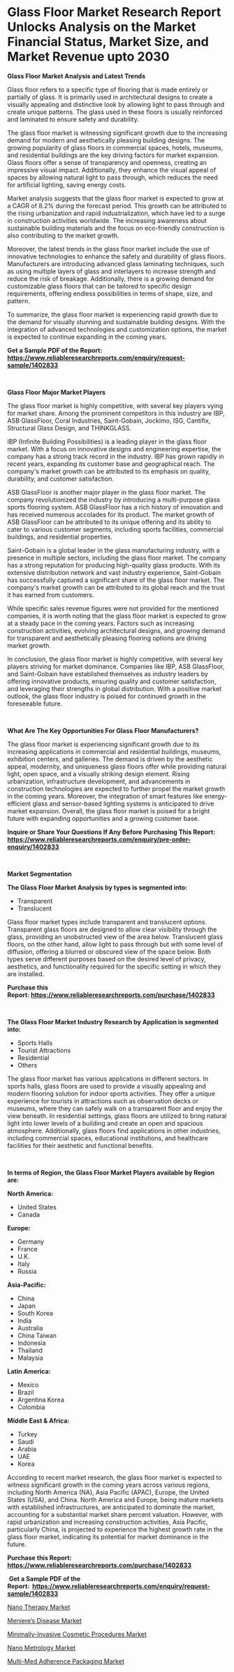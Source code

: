 <p><h1>Glass Floor Market Research Report Unlocks Analysis on the Market Financial Status, Market Size, and Market Revenue upto 2030</h1></p><p><strong>Glass Floor Market Analysis and Latest Trends</strong></p>
<p><p>Glass floor refers to a specific type of flooring that is made entirely or partially of glass. It is primarily used in architectural designs to create a visually appealing and distinctive look by allowing light to pass through and create unique patterns. The glass used in these floors is usually reinforced and laminated to ensure safety and durability.</p><p>The glass floor market is witnessing significant growth due to the increasing demand for modern and aesthetically pleasing building designs. The growing popularity of glass floors in commercial spaces, hotels, museums, and residential buildings are the key driving factors for market expansion. Glass floors offer a sense of transparency and openness, creating an impressive visual impact. Additionally, they enhance the visual appeal of spaces by allowing natural light to pass through, which reduces the need for artificial lighting, saving energy costs.</p><p>Market analysis suggests that the glass floor market is expected to grow at a CAGR of 8.2% during the forecast period. This growth can be attributed to the rising urbanization and rapid industrialization, which have led to a surge in construction activities worldwide. The increasing awareness about sustainable building materials and the focus on eco-friendly construction is also contributing to the market growth.</p><p>Moreover, the latest trends in the glass floor market include the use of innovative technologies to enhance the safety and durability of glass floors. Manufacturers are introducing advanced glass laminating techniques, such as using multiple layers of glass and interlayers to increase strength and reduce the risk of breakage. Additionally, there is a growing demand for customizable glass floors that can be tailored to specific design requirements, offering endless possibilities in terms of shape, size, and pattern.</p><p>To summarize, the glass floor market is experiencing rapid growth due to the demand for visually stunning and sustainable building designs. With the integration of advanced technologies and customization options, the market is expected to continue expanding in the coming years.</p></p>
<p><strong>Get a Sample PDF of the Report:&nbsp; <a href="https://www.reliableresearchreports.com/enquiry/request-sample/1402833">https://www.reliableresearchreports.com/enquiry/request-sample/1402833</a></strong></p>
<p>&nbsp;</p>
<p><strong>Glass Floor Major Market Players</strong></p>
<p><p>The glass floor market is highly competitive, with several key players vying for market share. Among the prominent competitors in this industry are IBP, ASB GlassFloor, Coral Industries, Saint-Gobain, Jockimo, ISG, Cantifix, Structural Glass Design, and THINKGLASS.</p><p>IBP (Infinite Building Possibilities) is a leading player in the glass floor market. With a focus on innovative designs and engineering expertise, the company has a strong track record in the industry. IBP has grown rapidly in recent years, expanding its customer base and geographical reach. The company's market growth can be attributed to its emphasis on quality, durability, and customer satisfaction.</p><p>ASB GlassFloor is another major player in the glass floor market. The company revolutionized the industry by introducing a multi-purpose glass sports flooring system. ASB GlassFloor has a rich history of innovation and has received numerous accolades for its product. The market growth of ASB GlassFloor can be attributed to its unique offering and its ability to cater to various customer segments, including sports facilities, commercial buildings, and residential properties.</p><p>Saint-Gobain is a global leader in the glass manufacturing industry, with a presence in multiple sectors, including the glass floor market. The company has a strong reputation for producing high-quality glass products. With its extensive distribution network and vast industry experience, Saint-Gobain has successfully captured a significant share of the glass floor market. The company's market growth can be attributed to its global reach and the trust it has earned from customers.</p><p>While specific sales revenue figures were not provided for the mentioned companies, it is worth noting that the glass floor market is expected to grow at a steady pace in the coming years. Factors such as increasing construction activities, evolving architectural designs, and growing demand for transparent and aesthetically pleasing flooring options are driving market growth.</p><p>In conclusion, the glass floor market is highly competitive, with several key players striving for market dominance. Companies like IBP, ASB GlassFloor, and Saint-Gobain have established themselves as industry leaders by offering innovative products, ensuring quality and customer satisfaction, and leveraging their strengths in global distribution. With a positive market outlook, the glass floor industry is poised for continued growth in the foreseeable future.</p></p>
<p>&nbsp;</p>
<p><strong>What Are The Key Opportunities For Glass Floor Manufacturers?</strong></p>
<p><p>The glass floor market is experiencing significant growth due to its increasing applications in commercial and residential buildings, museums, exhibition centers, and galleries. The demand is driven by the aesthetic appeal, modernity, and uniqueness glass floors offer while providing natural light, open space, and a visually striking design element. Rising urbanization, infrastructure development, and advancements in construction technologies are expected to further propel the market growth in the coming years. Moreover, the integration of smart features like energy-efficient glass and sensor-based lighting systems is anticipated to drive market expansion. Overall, the glass floor market is poised for a bright future with expanding opportunities and a growing customer base.</p></p>
<p><strong>Inquire or Share Your Questions If Any Before Purchasing This Report: <a href="https://www.reliableresearchreports.com/enquiry/pre-order-enquiry/1402833">https://www.reliableresearchreports.com/enquiry/pre-order-enquiry/1402833</a></strong></p>
<p>&nbsp;</p>
<p><strong>Market Segmentation</strong></p>
<p><strong>The Glass Floor Market Analysis by types is segmented into:</strong></p>
<p><ul><li>Transparent</li><li>Translucent</li></ul></p>
<p><p>Glass floor market types include transparent and translucent options. Transparent glass floors are designed to allow clear visibility through the glass, providing an unobstructed view of the area below. Translucent glass floors, on the other hand, allow light to pass through but with some level of diffusion, offering a blurred or obscured view of the space below. Both types serve different purposes based on the desired level of privacy, aesthetics, and functionality required for the specific setting in which they are installed.</p></p>
<p><strong>Purchase this Report:&nbsp;<a href="https://www.reliableresearchreports.com/purchase/1402833">https://www.reliableresearchreports.com/purchase/1402833</a></strong></p>
<p>&nbsp;</p>
<p><strong>The Glass Floor Market Industry Research by Application is segmented into:</strong></p>
<p><ul><li>Sports Halls</li><li>Tourist Attractions</li><li>Residential</li><li>Others</li></ul></p>
<p><p>The glass floor market has various applications in different sectors. In sports halls, glass floors are used to provide a visually appealing and modern flooring solution for indoor sports activities. They offer a unique experience for tourists in attractions such as observation decks or museums, where they can safely walk on a transparent floor and enjoy the view beneath. In residential settings, glass floors are utilized to bring natural light into lower levels of a building and create an open and spacious atmosphere. Additionally, glass floors find applications in other industries, including commercial spaces, educational institutions, and healthcare facilities for their aesthetic and functional benefits.</p></p>
<p>&nbsp;</p>
<p><strong>In terms of Region, the Glass Floor Market Players available by Region are:</strong></p>
<p>
    <p> <strong> North America: </strong>
        <ul>
            <li>United States</li>
            <li>Canada</li>
        </ul>
        </p> 
    <p> <strong> Europe: </strong>
        <ul>
            <li>Germany</li>
            <li>France</li>
            <li>U.K.</li>
            <li>Italy</li>
            <li>Russia</li>
        </ul>
        </p> 
    <p> <strong> Asia-Pacific: </strong>
        <ul>
            <li>China</li>
            <li>Japan</li>
            <li>South Korea</li>
            <li>India</li>
            <li>Australia</li>
            <li>China Taiwan</li>
            <li>Indonesia</li>
            <li>Thailand</li>
            <li>Malaysia</li>
        </ul>
        </p> 
    <p> <strong> Latin America: </strong>
        <ul>
            <li>Mexico</li>
            <li>Brazil</li>
            <li>Argentina Korea</li>
            <li>Colombia</li>
        </ul>
        </p> 
    <p> <strong> Middle East & Africa: </strong>
        <ul>
            <li>Turkey</li>
            <li>Saudi</li>
            <li>Arabia</li>
            <li>UAE</li>
            <li>Korea</li>
        </ul>
    </p>
    </p>
<p><p>According to recent market research, the glass floor market is expected to witness significant growth in the coming years across various regions, including North America (NA), Asia Pacific (APAC), Europe, the United States (USA), and China. North America and Europe, being mature markets with established infrastructures, are anticipated to dominate the market, accounting for a substantial market share percent valuation. However, with rapid urbanization and increasing construction activities, Asia Pacific, particularly China, is projected to experience the highest growth rate in the glass floor market, indicating its potential for market dominance in the future.</p></p>
<p><strong>Purchase this Report: <a href="https://www.reliableresearchreports.com/purchase/1402833">https://www.reliableresearchreports.com/purchase/1402833</a></strong></p>
<p>&nbsp;<strong>Get a Sample PDF of the Report:&nbsp;&nbsp;<a href="https://www.reliableresearchreports.com/enquiry/request-sample/1402833">https://www.reliableresearchreports.com/enquiry/request-sample/1402833</a></strong></p>
<p><strong></strong></p>
<p><p><a href="https://medium.com/@sake.use.loan/nano-therapy-market-analysis-its-cagr-market-segmentation-and-global-industry-overview-3f15d2e45fbd">Nano Therapy Market</a></p><p><a href="https://medium.com/@bank.build.unity/meniere-rsquo-s-disease-nbsp-market-focuses-on-market-share-size-and-projected-forecast-till-2030-c73576699488">Meniere’s Disease Market</a></p><p><a href="https://medium.com/@flee.calm.mark/minimally-invasive-cosmetic-procedures-market-trends-forecast-and-competitive-analysis-to-2030-14af0382da1d">Minimally-Invasive Cosmetic Procedures Market</a></p><p><a href="https://medium.com/@melt.scale.beast/nano-metrology-market-the-key-to-successful-business-strategy-forecast-till-2030-51c6063c25fe">Nano Metrology Market</a></p><p><a href="https://medium.com/@earn.only.flood/analyzing-multi-med-adherence-packaging-market-global-industry-perspective-and-forecast-2023-to-b9dd792d66f4">Multi-Med Adherence Packaging Market</a></p></p>